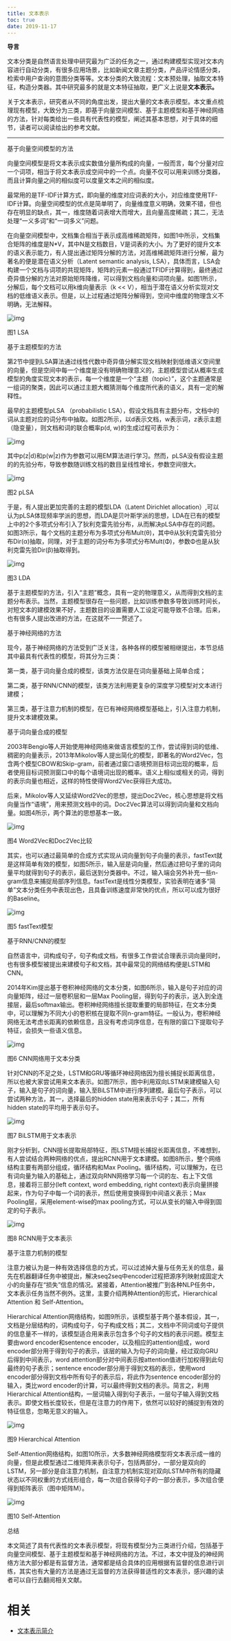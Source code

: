 ```yaml
---
title: 文本表示
toc: true
date: 2019-11-17
---
```

**导言**

文本分类是自然语言处理中研究最为广泛的任务之一，通过构建模型实现对文本内容进行自动分类，有很多应用场景，比如新闻文章主题分类，产品评论情感分类，检索中用户查询的意图分类等等。文本分类的大致流程：文本预处理，抽取文本特征，构造分类器。其中研究最多的就是文本特征抽取，更广义上说是**文本表示。**



关于文本表示，研究者从不同的角度出发，提出大量的文本表示模型。本文重点梳理现有模型，大致分为三类，即基于向量空间模型、基于主题模型和基于神经网络的方法，针对每类给出一些具有代表性的模型，阐述其基本思想，对于具体的细节，读者可以阅读给出的参考文献。



------



基于向量空间模型的方法







向量空间模型是将文本表示成实数值分量所构成的向量，一般而言，每个分量对应一个词项，相当于将文本表示成空间中的一个点。向量不仅可以用来训练分类器，而且计算向量之间的相似度可以度量文本之间的相似度。



最常用的是TF-IDF计算方式，即向量的维度对应词表的大小，对应维度使用TF-IDF计算。向量空间模型的优点是简单明了，向量维度意义明确，效果不错，但也存在明显的缺点，其一，维度随着词表增大而增大，且向量高度稀疏；其二，无法处理“一义多词”和“一词多义”问题。



在向量空间模型中，文档集合相当于表示成高维稀疏矩阵，如图1中所示，文档集合矩阵的维度是N*V，其中N是文档数目，V是词表的大小。为了更好的提升文本的语义表示能力，有人提出通过矩阵分解的方法，对高维稀疏矩阵进行分解，最为著名的便是潜在语义分析（Latent semantic analysis, LSA），具体而言，LSA会构建一个文档与词项的共现矩阵，矩阵的元素一般通过TFIDF计算得到，最终通过奇异值分解的方法对原始矩阵降维，可以得到文档向量和词项向量。如图1所示，分解后，每个文档可以用k维向量表示（k << V），相当于潜在语义分析实现对文档的低维语义表示。但是，以上过程通过矩阵分解得到，空间中维度的物理含义不明确，无法解释。

![img](https://mmbiz.qpic.cn/mmbiz_png/75DkJnThACme600dOsCz1So2GAn5PLu8uBofibfia2pDGytbsVvy0YIYAfJ3qu1vPz4e0AZ2eOgBsFTh5qcal2IQ/640?wx_fmt=png&tp=webp&wxfrom=5&wx_lazy=1&wx_co=1)

图1  LSA



基于主题模型的方法







第2节中提到LSA算法通过线性代数中奇异值分解实现文档映射到低维语义空间里的向量，但是空间中每一个维度是没有明确物理意义的，主题模型尝试从概率生成模型的角度实现文本的表示，每一个维度是一个“主题（topic）”，这个主题通常是一组词的聚类，因此可以通过主题大概猜测每个维度所代表的语义，具有一定的解释性。



最早的主题模型pLSA （probabilistic LSA），假设文档具有主题分布，文档中的词从主题对应的词分布中抽取。如图2所示，以d表示文档，w表示词，z表示主题（隐变量），则文档和词的联合概率p(d, w)的生成过程可表示为：

![img](https://mmbiz.qpic.cn/mmbiz_png/75DkJnThACme600dOsCz1So2GAn5PLu8WDsETxeDJazibibst4v9Tz1JBb3ApNNV3tEFjb6a2xHDSZ7Nbx0tBQQw/640?wx_fmt=png&tp=webp&wxfrom=5&wx_lazy=1&wx_co=1)

其中p(z|d)和p(w|z)作为参数可以用EM算法进行学习。然而，pLSA没有假设主题的的先验分布，导致参数随训练文档的数目呈线性增长，参数空间很大。

![img](https://mmbiz.qpic.cn/mmbiz_png/75DkJnThACme600dOsCz1So2GAn5PLu8XrZJjUBLVJxHfIubQFUoYlnNXnjLc2rDvwRRXGQJKb3aVAZWpGz8Cw/640?wx_fmt=png&tp=webp&wxfrom=5&wx_lazy=1&wx_co=1)

图2  pLSA



于是，有人提出更加完善的主题的模型LDA（Latent Dirichlet allocation）,可以认为pLSA体现频率学派的思想，而LDA是贝叶斯学派的思想，LDA在已有的模型上中的2个多项式分布引入了狄利克雷先验分布，从而解决pLSA中存在的问题。如图3所示，每个文档的主题分布为多项式分布Mult(θ)，其中θ从狄利克雷先验分布Dir(α)抽取，同理，对于主题的词分布为多项式分布Mult(Φ)，参数Φ也是从狄利克雷先验Dir(β)抽取得到。

![img](https://mmbiz.qpic.cn/mmbiz_png/75DkJnThACme600dOsCz1So2GAn5PLu8zeic5ibw1js57UgqtyNVOF6chib3n5xyoBI9iaOdHgHdQbroywv4OvTiaFg/640?wx_fmt=png&tp=webp&wxfrom=5&wx_lazy=1&wx_co=1)

图3  LDA



基于主题模型的方法，引入“主题”概念，具有一定的物理意义，从而得到文档的主题分布表示。当然，主题模型很存在一些问题，比如训练参数多导致训练时间长，对短文本的建模效果不好，主题数目的设置需要人工设定可能导致不合理。后来，也有很多人提出改进的方法，在这就不一一赘述了。



基于神经网络的方法







现今，基于神经网络的方法受到广泛关注，各种各样的模型被相继提出，本节总结其中最具有代表性的模型，将其分为三类：

第一类，基于词向量合成的模型，该类方法仅是在词向量基础上简单合成；



第二类，基于RNN/CNN的模型，该类方法利用更复杂的深度学习模型对文本进行建模；



第三类，基于注意力机制的模型，在已有神经网络模型基础上，引入注意力机制，提升文本建模效果。



基于词向量合成的模型



2003年Bengio等人开始使用神经网络来做语言模型的工作，尝试得到词的低维、稠密的向量表示，2013年Mikolov等人提出简化的模型，即著名的Word2Vec，包含两个模型CBOW和Skip-gram，前者通过窗口语境预测目标词出现的概率，后者使用目标词预测窗口中的每个语境词出现的概率。语义上相似或相关的词，得到的表示向量也相近，这样的特性使得Word2Vec获得巨大成功。



后来，Mikolov等人又延续Word2Vec的思想，提出Doc2Vec，核心思想是将文档向量当作“语境”，用来预测文档中的词。Doc2Vec算法可以得到词向量和文档向量。如图4所示，两个算法的思想基本一致。

![img](https://mmbiz.qpic.cn/mmbiz_png/75DkJnThACme600dOsCz1So2GAn5PLu88fGZux0r12CDlPQmG1iaCG0LAL7YQM1JVCr4v5RWjkRuvYkxyqNkkwA/640?wx_fmt=png&tp=webp&wxfrom=5&wx_lazy=1&wx_co=1)

图4  Word2Vec和Doc2Vec比较



其实，也可以通过最简单的合成方式实现从词向量到句子向量的表示，fastText就是这样简单有效的模型，如图5所示，输入层是词向量，然后通过把句子里的词向量平均就得到句子的表示，最后送到分类器中。不过，输入端会另外补充一些n-gram信息来捕捉局部序列信息。fastText是线性分类模型，实验表明在诸多“简单”文本分类任务中表现出色，且具备训练速度非常快的优点，所以可以成为很好的Baseline。

![img](https://mmbiz.qpic.cn/mmbiz_png/75DkJnThACme600dOsCz1So2GAn5PLu8DdQoib1qWLicc8qDvtyk3UfzLA0ehDQbmhorx4nUBDFS7gR8RM1AJwgw/640?wx_fmt=png&tp=webp&wxfrom=5&wx_lazy=1&wx_co=1)

图5  fastText模型



基于RNN/CNN的模型



自然语言中，词构成句子，句子构成文档，有很多工作尝试合理表示词向量同时，也有很多模型被提出来建模句子和文档，其中最常见的网络结构便是LSTM和CNN。



2014年Kim提出基于卷积神经网络的文本分类，如图6所示，输入是句子对应的词向量矩阵，经过一层卷积层和一层Max Pooling层，得到句子的表示，送入到全连接层，最后softmax输出。卷积神经网络擅长提取重要的局部特征，在文本分类中，可以理解为不同大小的卷积核在提取不同n-gram特征。一般认为，卷积神经网络无法考虑长距离的依赖信息，且没有考虑词序信息，在有限的窗口下提取句子特征，会损失一些语义信息。

![img](https://mmbiz.qpic.cn/mmbiz_png/75DkJnThACme600dOsCz1So2GAn5PLu8Caib5LVDDIvib8pOmhr5lTjEtPmlaaib7gnxzEedDPS0MOBhiagtn8ssSA/640?wx_fmt=png&tp=webp&wxfrom=5&wx_lazy=1&wx_co=1)

图6 CNN网络用于文本分类



针对CNN的不足之处，LSTM和GRU等循环神经网络因为擅长捕捉长距离信息，所以也被大家尝试用来文本表示。如图7所示，图中利用双向LSTM来建模输入句子，输入是句子的词向量，输入至BiLSTM中进行序列建模。最后句子表示，可以尝试两种方法，其一，选择最后的hidden state用来表示句子；其二，所有hidden state的平均用于表示句子。

![img](https://mmbiz.qpic.cn/mmbiz_png/75DkJnThACme600dOsCz1So2GAn5PLu8m9NBTSZ2XMqpNEr4uZl9TB5m2IftcAffG8vuEAdC6ibumXaxCmqVGicg/640?wx_fmt=png&tp=webp&wxfrom=5&wx_lazy=1&wx_co=1)

图7 BiLSTM用于文本表示



刚才分析到，CNN擅长提取局部特征，而LSTM擅长捕捉长距离信息，不难想到，有人尝试结合两种网络的优点，提出RCNN用于文本建模。如图8所示，整个网络结构主要有两部分组成，循环结构和Max Pooling。循环结构，可以理解为，在已有词向量为输入的基础上，通过双向RNN网络学习每一个词的左、右上下文信息，接着将三部分(left context, word embedding, right context)表示向量拼接起来，作为句子中每一个词的表示，然后使用变换得到中间语义表示；Max Pooling层，采用element-wise的max pooling方式，可以从变长的输入中得到固定的句子表示。

![img](https://mmbiz.qpic.cn/mmbiz_png/75DkJnThACme600dOsCz1So2GAn5PLu8DGUVtVEiataibsTVcB2kSTHRw17Lr675fu2qkK3cqGdQP5v58lT5E1sg/640?wx_fmt=png&tp=webp&wxfrom=5&wx_lazy=1&wx_co=1)

图8  RCNN用于文本表示



基于注意力机制的模型



注意力被认为是一种有效选择信息的方式，可以过滤掉大量与任务无关的信息，最先在机器翻译任务中被提出，解决seq2seq中encoder过程把源序列映射成固定大小的向量存在“损失”信息的情况。紧接着，Attention被推广到各种NLP任务中，文本表示任务当然不例外。这里，主要介绍两种Attention的形式，Hierarchical Attention 和 Self-Attention。



Hierarchical Attention网络结构，如图9所示，该模型基于两个基本假设，其一，文档是分层结构的，词构成句子，句子构成文档；其二，文档中不同词或句子提供的信息量不一样的，该模型适合用来表示包含多个句子的文档的表示问题。模型主要由word encoder和sentence encoder，以及相应的attention组成，word encoder部分用于得到句子的表示，该层的输入为句子的词向量，经过双向GRU后得到中间表示，word attention部分对中间表示按attention值进行加权得到此句最终的句子表示；sentence encoder部分用于得到文档的表示，使用word encoder部分得到文档中所有句子的表示后，将此作为sentence encoder部分的输入，类比word encoder的计算，可以最终得到文档的表示。简言之，利用Hierarchical Attention结构，一层词输入得到句子表示，一层句子输入得到文档表示。即使文档长度较长，但是在注意力的作用下，依然可以较好的捕捉到有效的特征信息，忽略无意义的输入。

![img](https://mmbiz.qpic.cn/mmbiz_png/75DkJnThACme600dOsCz1So2GAn5PLu8YT3wWzoqpWsyudke5msdzia5QDlTKBUiaS7EbOazBjg2Fib8vzQldF7wQ/640?wx_fmt=png&tp=webp&wxfrom=5&wx_lazy=1&wx_co=1)

图9  Hierarchical Attention



Self-Attention网络结构，如图10所示，大多数神经网络模型将文本表示成一维的向量，但是此模型通过二维矩阵来表示句子，包括两部分，一部分是双向的LSTM，另一部分是自注意力机制，自注意力机制实现对双向LSTM中所有的隐藏状态以不同权重的方式线形组合，每一次组合获得句子的一部分表示，多次组合便得到矩阵表示（图中矩阵M）。

![img](https://mmbiz.qpic.cn/mmbiz_png/75DkJnThACme600dOsCz1So2GAn5PLu8ibVVR8B1SVkWiaZYUNStqYeJzYwRcunLzP0OhicICJCYljziaWsFWwfYKg/640?wx_fmt=png&tp=webp&wxfrom=5&wx_lazy=1&wx_co=1)

图10  Self-Attention



总结







本文简述了具有代表性的文本表示模型，将现有模型分为三类进行介绍，包括基于向量空间模型、基于主题模型和基于神经网络的方法。不过，本文中提及的神经网络方法大部分都是有监督方法，通常都是结合具体的应用根据有监督的信息进行训练，其实也有大量的方法是通过无监督的方法获得普适性的文本表示，感兴趣的读者可以自行去翻阅相关文献。




# 相关

- [文本表示简介](https://mp.weixin.qq.com/s?__biz=MzU4MjQ3MDkwNA==&mid=2247486289&idx=1&sn=a312c951c943ad104c722e6c681823b6&chksm=fdb696c6cac11fd01224a68b9d67fcf0043ff2de0ec67f7bfd98bacf691c8eaf221cbca9b4d6&mpshare=1&scene=1&srcid=0820nDOTQeb3nnU0i3hRK8Ca#rd)
